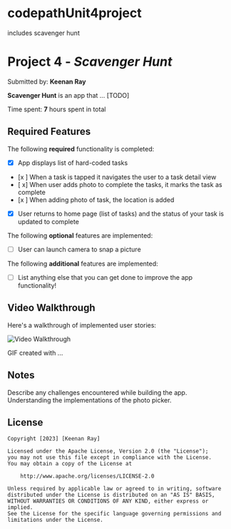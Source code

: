 # codepathUnit4project
 includes scavenger hunt
# Project 4 - *Scavenger Hunt*

Submitted by: **Keenan Ray**

**Scavenger Hunt** is an app that ... [TODO] 

Time spent: **7** hours spent in total

## Required Features

The following **required** functionality is completed:

- [x] App displays list of hard-coded tasks
- [x ] When a task is tapped it navigates the user to a task detail view
- [ x] When user adds photo to complete the tasks, it marks the task as complete
- [x ] When adding photo of task, the location is added
- [x] User returns to home page (list of tasks) and the status of your task is updated to complete
 
The following **optional** features are implemented:

- [ ] User can launch camera to snap a picture    

The following **additional** features are implemented:

- [ ] List anything else that you can get done to improve the app functionality!

## Video Walkthrough

Here's a walkthrough of implemented user stories:

<img src='https://github.com/KayoCodes/codepathUnit4project/blob/main/ScavengerHunt.gif' title='Video Walkthrough' width='' alt='Video Walkthrough' />

<!-- Replace this with whatever GIF tool you used! -->
GIF created with ...  
<!-- Recommended tools:
[Kap](https://getkap.co/) for macOS
[ScreenToGif](https://www.screentogif.com/) for Windows
[peek](https://github.com/phw/peek) for Linux. -->

## Notes

Describe any challenges encountered while building the app.
Understanding the implementations of the photo picker.

## License

    Copyright [2023] [Keenan Ray]

    Licensed under the Apache License, Version 2.0 (the "License");
    you may not use this file except in compliance with the License.
    You may obtain a copy of the License at

        http://www.apache.org/licenses/LICENSE-2.0

    Unless required by applicable law or agreed to in writing, software
    distributed under the License is distributed on an "AS IS" BASIS,
    WITHOUT WARRANTIES OR CONDITIONS OF ANY KIND, either express or implied.
    See the License for the specific language governing permissions and
    limitations under the License.
